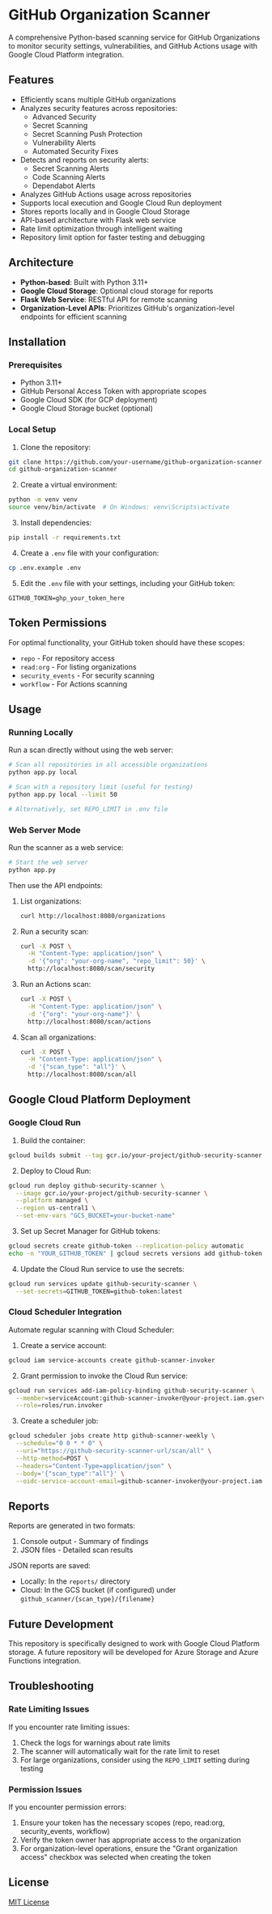 # GitHub Organization Scanner

A comprehensive Python-based scanning service for GitHub Organizations to monitor security settings, vulnerabilities, and GitHub Actions usage with Google Cloud Platform integration.

## Features

- Efficiently scans multiple GitHub organizations
- Analyzes security features across repositories:
  - Advanced Security
  - Secret Scanning
  - Secret Scanning Push Protection
  - Vulnerability Alerts
  - Automated Security Fixes
- Detects and reports on security alerts:
  - Secret Scanning Alerts
  - Code Scanning Alerts
  - Dependabot Alerts
- Analyzes GitHub Actions usage across repositories
- Supports local execution and Google Cloud Run deployment
- Stores reports locally and in Google Cloud Storage
- API-based architecture with Flask web service
- Rate limit optimization through intelligent waiting
- Repository limit option for faster testing and debugging

## Architecture

- **Python-based**: Built with Python 3.11+
- **Google Cloud Storage**: Optional cloud storage for reports
- **Flask Web Service**: RESTful API for remote scanning
- **Organization-Level APIs**: Prioritizes GitHub's organization-level endpoints for efficient scanning

## Installation

### Prerequisites

- Python 3.11+
- GitHub Personal Access Token with appropriate scopes
- Google Cloud SDK (for GCP deployment)
- Google Cloud Storage bucket (optional)

### Local Setup

1. Clone the repository:
```bash
git clone https://github.com/your-username/github-organization-scanner.git
cd github-organization-scanner
```

2. Create a virtual environment:
```bash
python -m venv venv
source venv/bin/activate  # On Windows: venv\Scripts\activate
```

3. Install dependencies:
```bash
pip install -r requirements.txt
```

4. Create a `.env` file with your configuration:
```bash
cp .env.example .env
```

5. Edit the `.env` file with your settings, including your GitHub token:
```
GITHUB_TOKEN=ghp_your_token_here
```

## Token Permissions

For optimal functionality, your GitHub token should have these scopes:
- `repo` - For repository access
- `read:org` - For listing organizations
- `security_events` - For security scanning
- `workflow` - For Actions scanning

## Usage

### Running Locally

Run a scan directly without using the web server:

```bash
# Scan all repositories in all accessible organizations
python app.py local

# Scan with a repository limit (useful for testing)
python app.py local --limit 50

# Alternatively, set REPO_LIMIT in .env file
```

### Web Server Mode

Run the scanner as a web service:

```bash
# Start the web server 
python app.py
```

Then use the API endpoints:

1. List organizations:
   ```bash
   curl http://localhost:8080/organizations
   ```

2. Run a security scan:
   ```bash
   curl -X POST \
     -H "Content-Type: application/json" \
     -d '{"org": "your-org-name", "repo_limit": 50}' \
     http://localhost:8080/scan/security
   ```

3. Run an Actions scan:
   ```bash
   curl -X POST \
     -H "Content-Type: application/json" \
     -d '{"org": "your-org-name"}' \
     http://localhost:8080/scan/actions
   ```

4. Scan all organizations:
   ```bash
   curl -X POST \
     -H "Content-Type: application/json" \
     -d '{"scan_type": "all"}' \
     http://localhost:8080/scan/all
   ```

## Google Cloud Platform Deployment

### Google Cloud Run

1. Build the container:
```bash
gcloud builds submit --tag gcr.io/your-project/github-security-scanner
```

2. Deploy to Cloud Run:
```bash
gcloud run deploy github-security-scanner \
  --image gcr.io/your-project/github-security-scanner \
  --platform managed \
  --region us-central1 \
  --set-env-vars "GCS_BUCKET=your-bucket-name"
```

3. Set up Secret Manager for GitHub tokens:
```bash
gcloud secrets create github-token --replication-policy automatic
echo -n "YOUR_GITHUB_TOKEN" | gcloud secrets versions add github-token --data-file=-
```

4. Update the Cloud Run service to use the secrets:
```bash
gcloud run services update github-security-scanner \
  --set-secrets=GITHUB_TOKEN=github-token:latest
```

### Cloud Scheduler Integration

Automate regular scanning with Cloud Scheduler:

1. Create a service account:
```bash
gcloud iam service-accounts create github-scanner-invoker
```

2. Grant permission to invoke the Cloud Run service:
```bash
gcloud run services add-iam-policy-binding github-security-scanner \
  --member=serviceAccount:github-scanner-invoker@your-project.iam.gserviceaccount.com \
  --role=roles/run.invoker
```

3. Create a scheduler job:
```bash
gcloud scheduler jobs create http github-scanner-weekly \
  --schedule="0 0 * * 0" \
  --uri="https://github-security-scanner-url/scan/all" \
  --http-method=POST \
  --headers="Content-Type=application/json" \
  --body='{"scan_type":"all"}' \
  --oidc-service-account-email=github-scanner-invoker@your-project.iam.gserviceaccount.com
```

## Reports

Reports are generated in two formats:
1. Console output - Summary of findings
2. JSON files - Detailed scan results

JSON reports are saved:
- Locally: In the `reports/` directory
- Cloud: In the GCS bucket (if configured) under `github_scanner/{scan_type}/{filename}`

## Future Development

This repository is specifically designed to work with Google Cloud Platform storage. A future repository will be developed for Azure Storage and Azure Functions integration.

## Troubleshooting

### Rate Limiting Issues

If you encounter rate limiting issues:

1. Check the logs for warnings about rate limits
2. The scanner will automatically wait for the rate limit to reset
3. For large organizations, consider using the `REPO_LIMIT` setting during testing

### Permission Issues

If you encounter permission errors:

1. Ensure your token has the necessary scopes (repo, read:org, security_events, workflow)
2. Verify the token owner has appropriate access to the organization
3. For organization-level operations, ensure the "Grant organization access" checkbox was selected when creating the token

## License

[MIT License](LICENSE)